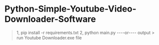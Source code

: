 # Python-Simple-Youtube-Video-Downloader-Software

> 1, pip install -r requirements.txt
> 2, python main.py
----or----
> output > run Youtube Downloader.exe file

